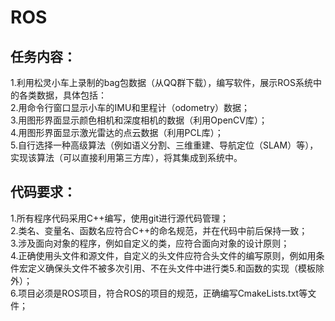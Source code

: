 # ROS

## 任务内容：
1.利用松灵小车上录制的bag包数据（从QQ群下载），编写软件，展示ROS系统中的各类数据，具体包括：<br>
2.用命令行窗口显示小车的IMU和里程计（odometry）数据；<br>
3.用图形界面显示颜色相机和深度相机的数据（利用OpenCV库）；<br>
4.用图形界面显示激光雷达的点云数据（利用PCL库）；<br>
5.自行选择一种高级算法（例如语义分割、三维重建、导航定位（SLAM）等），实现该算法（可以直接利用第三方库），将其集成到系统中。<br>

## 代码要求：
1.所有程序代码采用C++编写，使用git进行源代码管理；<br>
2.类名、变量名、函数名应符合C++的命名规范，并在代码中前后保持一致；<br>
3.涉及面向对象的程序，例如自定义的类，应符合面向对象的设计原则；<br>
4.正确使用头文件和源文件，自定义的头文件应符合头文件的编写原则，例如用条件宏定义确保头文件不被多次引用、不在头文件中进行类5.和函数的实现（模板除外）；<br>
6.项目必须是ROS项目，符合ROS的项目的规范，正确编写CmakeLists.txt等文件；<br>
